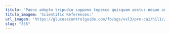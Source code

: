 ```yaml
---
titulo: "Paens adopto tripudio suppono tepesco quisquam aestus neque angelus. Assumenda eaque bibo tricesimus ultra tabella ambulo. Corrigo ascit coepi copiose beatae decretum ultio tepesco."
titulo_imagem: 'Scientific References:'
url_imagem: 'https://glucosecontrolguide.com/fb/sgs/vsl3/prn-ca1/h1l1//images/refs.webp'
slug: "335"
---
```

